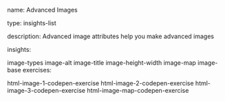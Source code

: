 name: Advanced Images

type: insights-list

description: Advanced image attributes help you make advanced images

insights:

image-types
image-alt
image-title
image-height-width
image-map
image-base
exercises:

html-image-1-codepen-exercise
html-image-2-codepen-exercise
html-image-3-codepen-exercise
html-image-map-codepen-exercise

